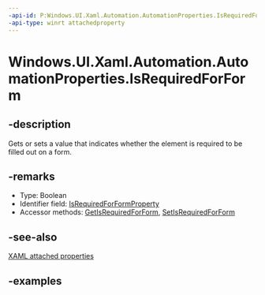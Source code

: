 ```yaml
---
-api-id: P:Windows.UI.Xaml.Automation.AutomationProperties.IsRequiredForForm
-api-type: winrt attachedproperty
---
```


# Windows.UI.Xaml.Automation.AutomationProperties.IsRequiredForForm

<!--
see GetIsRequiredForForm, and SetIsRequiredForForm
-->

## -description

Gets or sets a value that indicates whether the element is required to be filled out on a form.

## -remarks

<ul><li>Type: Boolean</li><li>Identifier field: <a href="/uwp/api/windows.ui.xaml.automation.automationproperties.isrequiredforformproperty">IsRequiredForFormProperty</a></li><li>Accessor methods: <a href="/uwp/api/windows.ui.xaml.automation.automationproperties.getisrequiredforform">GetIsRequiredForForm</a>, <a href="/uwp/api/windows.ui.xaml.automation.automationproperties.setisrequiredforform">SetIsRequiredForForm</a></li></ul>

## -see-also

[XAML attached properties](/windows/uwp/xaml-platform/attached-properties-overview)

## -examples



